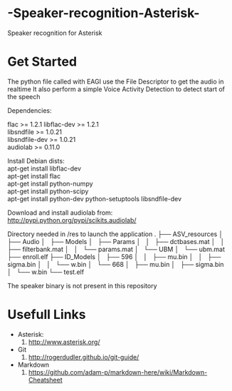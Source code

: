 # -Speaker-recognition-Asterisk-
 Speaker recognition for Asterisk 
 
# Get Started

The python file called with EAGI use the File Descriptor to get the audio in realtime
It also perform a simple Voice Activity Detection to detect start of the speech

Dependencies:

flac >= 1.2.1 
libflac-dev >= 1.2.1  
libsndfile >= 1.0.21  
libsndfile-dev >= 1.0.21  
audiolab >= 0.11.0  

Install Debian dists:  
apt-get install libflac-dev  
apt-get install flac  
apt-get install python-numpy  
apt-get install python-scipy  
apt-get install python-dev python-setuptools libsndfile-dev  


Download and install audiolab from:  
http://pypi.python.org/pypi/scikits.audiolab/  

Directory needed in /res to launch the application 
.
├── ASV_resources
│   ├── Audio
│   ├── Models
│   ├── Params
│   │   ├── dctbases.mat
│   │   ├── filterbank.mat
│   │   └── params.mat
│   └── UBM
│       └── ubm.mat
├── enroll.elf
├── ID_Models
│   ├── 596
│   │   ├── mu.bin
│   │   ├── sigma.bin
│   │   └── w.bin
│   └── 668
│       ├── mu.bin
│       ├── sigma.bin
│       └── w.bin
└── test.elf

The speaker binary is not present in this repository



# Usefull Links

* Asterisk: 
  1. http://www.asterisk.org/
* Git
  1. http://rogerdudler.github.io/git-guide/
* Markdown
  1. https://github.com/adam-p/markdown-here/wiki/Markdown-Cheatsheet


